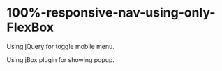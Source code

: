 # 100%-responsive-nav-using-only-FlexBox

Using jQuery for toggle mobile menu.

Using jBox plugin for showing popup.

